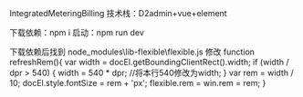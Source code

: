 IntegratedMeteringBilling
技术栈：D2admin+vue+element

下载依赖：npm i
启动：npm run dev

下载依赖后找到 node_modules\lib-flexible\flexible.js
修改
        function refreshRem(){
            var width = docEl.getBoundingClientRect().width;
            if (width / dpr > 540) {
                width = 540 * dpr;    //将本行540修改为width;
            }
            var rem = width / 10;
            docEl.style.fontSize = rem + 'px';
            flexible.rem = win.rem = rem;
        }

